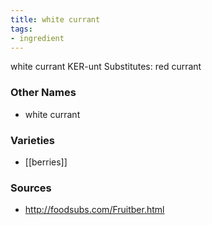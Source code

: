 ```yaml
---
title: white currant
tags:
- ingredient
---
```

white currant KER-unt Substitutes: red currant

### Other Names

* white currant

### Varieties

* [[berries]]

### Sources
* http://foodsubs.com/Fruitber.html
